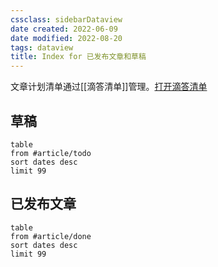 ```yaml
---
cssclass: sidebarDataview
date created: 2022-06-09
date modified: 2022-08-20
tags: dataview
title: Index for 已发布文章和草稿
---
```


文章计划清单通过[[滴答清单]]管理。[打开滴答清单](ticktick://)

## 草稿

```dataview
table 
from #article/todo 
sort dates desc
limit 99
```

 

## 已发布文章

```dataview
table 
from #article/done
sort dates desc
limit 99
```

